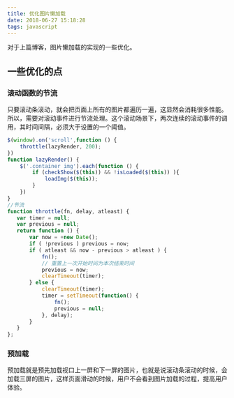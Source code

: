 ```yaml
---
title: 优化图片懒加载
date: 2018-06-27 15:18:28
tags: javascript
---
```


对于上篇博客，图片懒加载的实现的一些优化。

<!-- more -->

## 一些优化的点

### 滚动函数的节流
只要滚动条滚动，就会把页面上所有的图片都遍历一遍，这显然会消耗很多性能。所以，需要对滚动事件进行节流处理。这个滚动场景下，两次连续的滚动事件的调用，其时间间隔，必须大于设置的一个阈值。
```javascript
$(window).on('scroll',function () {
    throttle(lazyRender, 200);
})
function lazyRender() {
    $('.container img').each(function () {
        if (checkShow($(this)) && !isLoaded($(this)) ){
            loadImg($(this));
        }
    })
}
//节流
function throttle(fn, delay, atleast) {
   var timer = null;
   var previous = null;
   return function () {
       var now = +new Date();
       if ( !previous ) previous = now;
       if ( atleast && now - previous > atleast ) {
           fn();
           // 重置上一次开始时间为本次结束时间
           previous = now;
           clearTimeout(timer);
       } else {
           clearTimeout(timer);
           timer = setTimeout(function() {
               fn();
               previous = null;
           }, delay);
       }
   }
};
```

### 预加载
预加载就是预先加载视口上一屏和下一屏的图片，也就是说滚动条滚动的时候，会加载三屏的图片，这样页面滑动的时候，用户不会看到图片加载的过程，提高用户体验。

